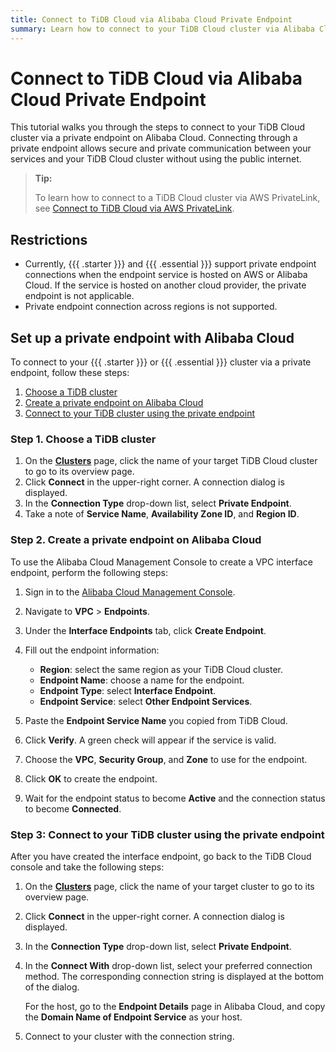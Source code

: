 ```yaml
---
title: Connect to TiDB Cloud via Alibaba Cloud Private Endpoint
summary: Learn how to connect to your TiDB Cloud cluster via Alibaba Cloud private endpoint.
---
```


# Connect to TiDB Cloud via Alibaba Cloud Private Endpoint

This tutorial walks you through the steps to connect to your TiDB Cloud cluster via a private endpoint on Alibaba Cloud. Connecting through a private endpoint allows secure and private communication between your services and your TiDB Cloud cluster without using the public internet.

> **Tip:**
>
> To learn how to connect to a TiDB Cloud cluster via AWS PrivateLink, see [Connect to TiDB Cloud via AWS PrivateLink](/tidb-cloud/set-up-private-endpoint-connections-aws.md).

## Restrictions

- Currently, {{{ .starter }}} and {{{ .essential }}} support private endpoint connections when the endpoint service is hosted on AWS or Alibaba Cloud. If the service is hosted on another cloud provider, the private endpoint is not applicable.
- Private endpoint connection across regions is not supported.

## Set up a private endpoint with Alibaba Cloud

To connect to your {{{ .starter }}} or {{{ .essential }}} cluster via a private endpoint, follow these steps:

1. [Choose a TiDB cluster](#step-1-choose-a-tidb-cluster)
2. [Create a private endpoint on Alibaba Cloud](#step-2-create-a-private-endpoint-on-alibaba-cloud)
3. [Connect to your TiDB cluster using the private endpoint](#step-3-connect-to-your-tidb-cluster-using-the-private-endpoint)

### Step 1. Choose a TiDB cluster

1. On the [**Clusters**](https://{{{.console-url}}}/project/clusters) page, click the name of your target TiDB Cloud cluster to go to its overview page.
2. Click **Connect** in the upper-right corner. A connection dialog is displayed.
3. In the **Connection Type** drop-down list, select **Private Endpoint**.
4. Take a note of **Service Name**, **Availability Zone ID**, and **Region ID**.

### Step 2. Create a private endpoint on Alibaba Cloud

To use the Alibaba Cloud Management Console to create a VPC interface endpoint, perform the following steps:

1. Sign in to the [Alibaba Cloud Management Console](https://account.alibabacloud.com/login/login.htm).
2. Navigate to **VPC** > **Endpoints**.
3. Under the **Interface Endpoints** tab, click **Create Endpoint**.
4. Fill out the endpoint information:
    - **Region**: select the same region as your TiDB Cloud cluster.
    - **Endpoint Name**: choose a name for the endpoint.
    - **Endpoint Type**: select **Interface Endpoint**.
    - **Endpoint Service**: select **Other Endpoint Services**.

5. Paste the **Endpoint Service Name** you copied from TiDB Cloud.
6. Click **Verify**. A green check will appear if the service is valid.
7. Choose the **VPC**, **Security Group**, and **Zone** to use for the endpoint.
8. Click **OK** to create the endpoint.
9. Wait for the endpoint status to become **Active** and the connection status to become **Connected**.

### Step 3: Connect to your TiDB cluster using the private endpoint

After you have created the interface endpoint, go back to the TiDB Cloud console and take the following steps:

1. On the [**Clusters**](https://{{{.console-url}}}/project/clusters) page, click the name of your target cluster to go to its overview page.
2. Click **Connect** in the upper-right corner. A connection dialog is displayed.
3. In the **Connection Type** drop-down list, select **Private Endpoint**.
4. In the **Connect With** drop-down list, select your preferred connection method. The corresponding connection string is displayed at the bottom of the dialog.

    For the host, go to the **Endpoint Details** page in Alibaba Cloud, and copy the **Domain Name of Endpoint Service** as your host.

5. Connect to your cluster with the connection string.
